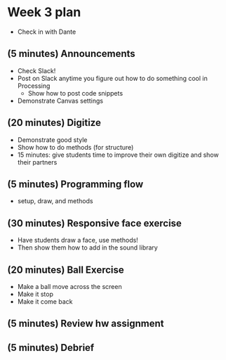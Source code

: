 # Week 3 plan
* Check in with Dante

## (5 minutes) Announcements
* Check Slack!
* Post on Slack anytime you figure out how to do something cool in Processing
	* Show how to post code snippets
* Demonstrate Canvas settings

## (20 minutes) Digitize
* Demonstrate good style
* Show how to do methods (for structure)
* 15 minutes: give students time to improve their own digitize and show their partners

## (5 minutes) Programming flow
* setup, draw, and methods

## (30 minutes) Responsive face exercise
* Have students draw a face, use methods!
* Then show them how to add in the sound library

## (20 minutes) Ball Exercise
* Make a ball move across the screen
* Make it stop
* Make it come back

## (5 minutes) Review hw assignment

## (5 minutes) Debrief